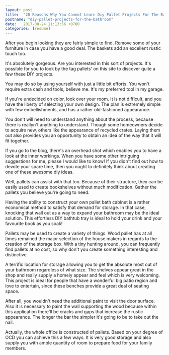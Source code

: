 ```yaml
---
layout: post
title:  "20 Reasons Why You Cannot Learn Diy Pallet Projects For The Bathroom Well"
postname: "diy-pallet-projects-for-the-bathroom"
date:   2017-08-24 11:13:56 +0700
categories: [resume]
---
```

After you begin looking they are fairly simple to find. Remove some of your furniture in case you have a good deal. The baskets add an excellent rustic touch too.

It's absolutely gorgeous. Are you interested in this sort of projects. It's possible for you to look by the tag pallets' on this site to discover quite a few these DIY projects.

You may do so by using yourself with just a little bit efforts. You won't require extra cash and tools, believe me. It's my preferred tool in my garage.

If you're undecided on color, look over your room. It is not difficult, and you have the liberty of selecting your own design. The plan is extremely simple with few embellishments, and has a rather old-fashioned appearance.

You don't will need to understand anything about the process, because there is reallyn't anything to understand. Though some homeowners decide to acquire new, others like the appearance of recycled crates. Laying them out also provides you an opportunity to obtain an idea of the way that it will fit together.

If you go to the blog, there's an overhead shot which enables you to have a look at the inner workings. When you have some other intriguing suggestions for me, please I would like to know! If you didn't find out how to devote your spare time, then you ought to definitely think about creating one of these awesome diy ideas.

Well, pallets can assist with that too. Because of their structure, they can be easily used to create bookshelves without much modification. Gather the pallets you believe you're going to need.

Having the ability to construct your own pallet bath cabinet is a rather economical method to satisfy that demand for storage. In that case, knocking that wall out as a way to expand your bathroom may be the ideal solution. This effortless DIY bathtub tray is ideal to hold your drink and your favourite book as you soak!

Pallets may be used to create a variety of things. Wood pallet has at all times remained the major selection of the house makers in regards to the creation of the storage box. With a tiny hunting around, you can frequently find pallets at no cost, so why don't you create something interesting and distinctive.

A terrific location for storage allowing you to get the absolute most out of your bathroom regardless of what size. The shelves appear great in the shop and really supply a homely appear and feel which is very welcoming. This project is ideal for people that have a wonderful big patio region and love to entertain, since these benches provide a great deal of seating space.

After all, you wouldn't need the additional paint to visit the door surface. Also it is necessary to paint the wall supporting the wood because within this application there'll be cracks and gaps that increase the rustic appearance. The longer the bar the simpler it's going to be to take out the nail.

Actually, the whole office is constructed of pallets. Based on your degree of OCD you can achieve this a few ways. It is very good storage and also supply you with ample quantity of room to prepare food for your family members.
